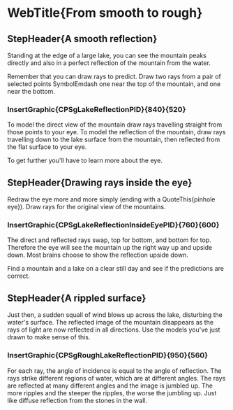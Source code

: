 
# WebTitle{From smooth to rough}

## StepHeader{A smooth reflection}

Standing at the edge of a large lake, you can see the mountain peaks directly and also in a perfect reflection of the mountain from the water.

Remember that you can draw rays to predict. Draw two rays from a pair of selected points SymbolEmdash one near the top of the mountain, and one near the bottom.

### InsertGraphic{CPSgLakeReflectionPID}{840}{520}

To model the direct view of the mountain draw rays travelling straight from those points to your eye.
To model the reflection of the mountain, draw rays travelling down to the lake surface from the mountain, then reflected from the flat surface to your eye.

To get further you'll have to learn more about the eye.

## StepHeader{Drawing rays inside the eye}

Redraw the eye more and more simply (ending with a QuoteThis{pinhole eye}).
Draw rays for the original view of the mountains.

### InsertGraphic{CPSgLakeReflectionInsideEyePID}{760}{600}

The direct and reflected rays swap, top for bottom, and bottom for top. Therefore the eye will see the mountain up the right way up and upside down. Most brains choose to show the reflection upside down.

Find a mountain and a lake on a clear still day and see if the predictions are correct.

## StepHeader{A rippled surface}

Just then, a sudden squall of wind blows up across the lake, disturbing the water's surface. The reflected image of the mountain disappears as the rays of light are now reflected in all directions. Use the models you've just drawn to make sense of this.

### InsertGraphic{CPSgRoughLakeReflectionPID}{950}{560}

For each ray, the angle of incidence is equal to the angle of reflection. The rays strike different regions of water, which are at different angles. The rays are reflected at many different angles and the image is jumbled up. The more ripples and the steeper the ripples, the worse the jumbling up. Just like diffuse reflection from the stones in the wall.
